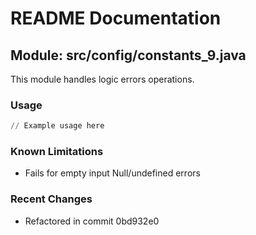 # README Documentation

## Module: src/config/constants_9.java

This module handles logic errors operations.

### Usage

```python
// Example usage here
```

### Known Limitations

- Fails for empty input Null/undefined errors

### Recent Changes

- Refactored in commit 0bd932e0
